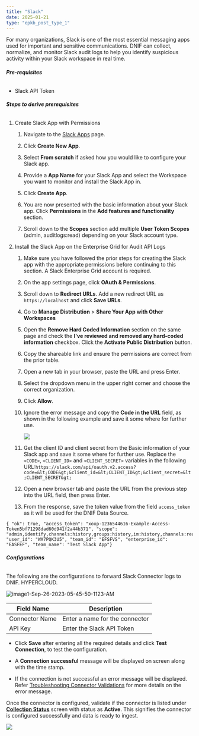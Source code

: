 ```yaml
---
title: "Slack"
date: 2025-01-21
type: "epkb_post_type_1"
---
```


For many organizations, Slack is one of the most essential messaging apps used for important and sensitive communications. DNIF can collect, normalize, and monitor Slack audit logs to help you identify suspicious activity within your Slack workspace in real time.

###### **Pre-requisites**

- Slack API Token

###### **Steps to derive prerequisites**

1. Create Slack App with Permissions
    1. Navigate to the [Slack Apps](https://api.slack.com/apps) page.
    
    3. Click **Create New App**.
    
    5. Select **From scratch** if asked how you would like to configure your Slack app.
    
    7. Provide a **App Name** for your Slack App and select the Workspace you want to monitor and install the Slack App in.
    
    9. Click **Create App**.
    
    11. You are now presented with the basic information about your Slack app. Click **Permissions** in the **Add features and functionality** section.
    
    13. Scroll down to the **Scopes** section add multiple **User Token Scopes** (admin, auditlogs:read) depending on your Slack account type.

3. Install the Slack App on the Enterprise Grid for Audit API Logs
    1. Make sure you have followed the prior steps for creating the Slack app with the appropriate permissions before continuing to this section. A Slack Enterprise Grid account is required.
    
    3. On the app settings page, click **OAuth & Permissions**.
    
    5. Scroll down to **Redirect URLs**. Add a new redirect URL as `https://localhost` and click **Save URLs**.
    
    7. Go to **Manage Distribution** > **Share Your App with Other Workspaces**
    
    9. Open the **Remove Hard Coded Information** section on the same page and check the **I've reviewed and removed any hard-coded information** checkbox. Click the **Activate Public Distribution** button.
    
    11. Copy the shareable link and ensure the permissions are correct from the prior table.
    
    13. Open a new tab in your browser, paste the URL and press Enter.
    
    15. Select the dropdown menu in the upper right corner and choose the correct organization.
    
    17. Click **Allow**.
    
    19. Ignore the error message and copy the **Code in the URL** field, as shown in the following example and save it some where for further use.  
          
          
        ![](images/Slack-1.webp)  
          
        
    
    21. Get the client ID and client secret from the Basic information of your Slack app and save it some where for further use. Replace the `<CODE>`, `<CLIENT_ID>` and `<CLIENT_SECRET>` variables in the following URL:`https://slack.com/api/oauth.v2.access?code=&lt;CODE&gt;&client_id=&lt;CLIENT_ID&gt;&client_secret=&lt;CLIENT_SECRET&gt;`
    
    23. Open a new browser tab and paste the URL from the previous step into the URL field, then press Enter.
    
    25. From the response, save the token value from the field `access_token` as it will be used for the DNIF Data Source.

```
{ "ok": true, "access_token": "xoxp-1236544616-Example-Access-Token5bf71298dad60d941f2a44b371", "scope": "admin,identify,channels:history,groups:history,im:history,channels:read,team:read,users:read,users:read.email,auditlogs:read", "user_id": "WA7PQK3U5", "team_id": "EFSFVS", "enterprise_id": "EASFEF", "team_name": "Test Slack App"}
```

###### **Configurations**

The following are the configurations to forward Slack Connector logs to DNIF. HYPERCLOUD.

![image1-Sep-26-2023-05-45-50-1123-AM](images/image1-Sep-26-2023-05-45-50-1123-AM.png)

| **Field Name** | **Description** |
| --- | --- |
| Connector Name | Enter a name for the connector |
| API Key | Enter the Slack API Token |

- Click **Save** after entering all the required details and click **Test Connection**, to test the configuration.

- A **Connection successful** message will be displayed on screen along with the time stamp.

- If the connection is not successful an error message will be displayed. Refer [Troubleshooting Connector Validations](https://dnif.it/kb/troubleshooting-and-debugging/troubleshooting-connector-validations/) for more details on the error message.

Once the connector is configured, validate if the connector is listed under **[Collection Status](https://dnif.it/kb/operations/collection-status/)** screen with status as **Active**. This signifies the connector is configured successfully and data is ready to ingest.

![](images/Slack-1.webp)
